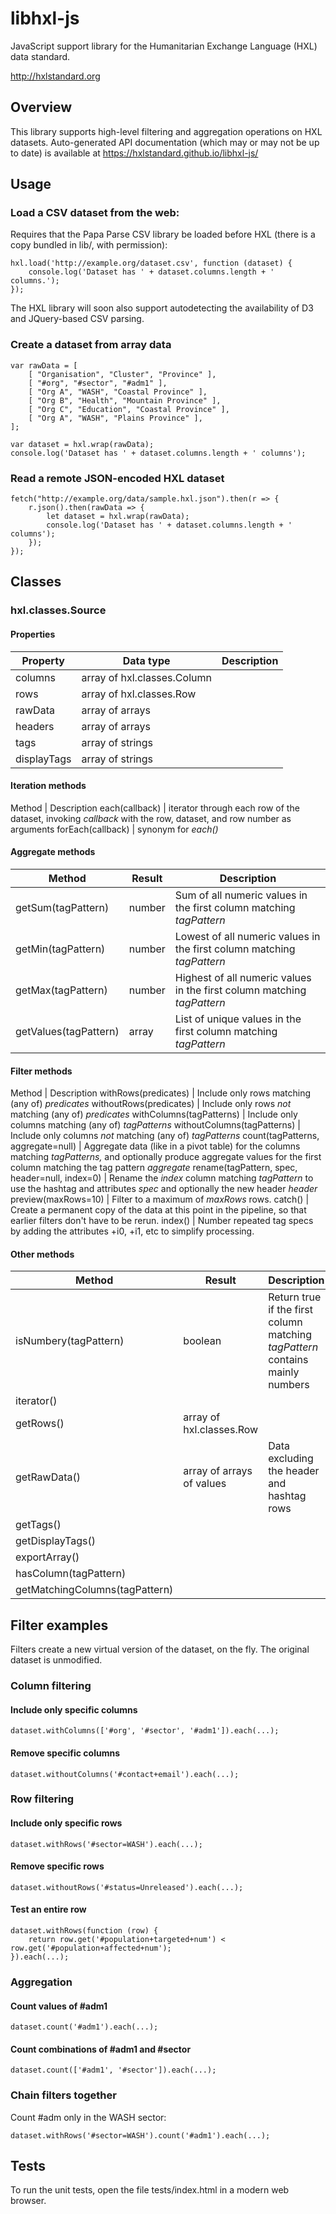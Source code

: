 libhxl-js
=========

JavaScript support library for the Humanitarian Exchange Language (HXL) data standard.

http://hxlstandard.org

## Overview

This library supports high-level filtering and aggregation operations
on HXL datasets.  Auto-generated API documentation (which may or may
not be up to date) is available at https://hxlstandard.github.io/libhxl-js/

## Usage

### Load a CSV dataset from the web:

Requires that the Papa Parse CSV library be loaded before HXL (there
is a copy bundled in lib/, with permission):

    hxl.load('http://example.org/dataset.csv', function (dataset) {
        console.log('Dataset has ' + dataset.columns.length + ' columns.');
    });

The HXL library will soon also support autodetecting the availability
of D3 and JQuery-based CSV parsing.

### Create a dataset from array data

    var rawData = [
        [ "Organisation", "Cluster", "Province" ],
        [ "#org", "#sector", "#adm1" ],
        [ "Org A", "WASH", "Coastal Province" ],
        [ "Org B", "Health", "Mountain Province" ],
        [ "Org C", "Education", "Coastal Province" ],
        [ "Org A", "WASH", "Plains Province" ],
    ];

    var dataset = hxl.wrap(rawData);
    console.log('Dataset has ' + dataset.columns.length + ' columns');
    
### Read a remote JSON-encoded HXL dataset

    fetch("http://example.org/data/sample.hxl.json").then(r => {
        r.json().then(rawData => {
            let dataset = hxl.wrap(rawData);
            console.log('Dataset has ' + dataset.columns.length + ' columns');
        });
    });
    
## Classes

### hxl.classes.Source

#### Properties

Property | Data type | Description
-- | -- | --
columns | array of hxl.classes.Column |
rows | array of hxl.classes.Row |
rawData | array of arrays |
headers | array of arrays |
tags | array of strings |
displayTags | array of strings |

#### Iteration methods

Method | Description
each(callback) | iterator through each row of the dataset, invoking _callback_ with the row, dataset, and row number as arguments
forEach(callback) | synonym for _each()_


#### Aggregate methods

Method | Result | Description
-- | -- | --
getSum(tagPattern) | number | Sum of all numeric values in the first column matching _tagPattern_
getMin(tagPattern) | number | Lowest of all numeric values in the first column matching _tagPattern_
getMax(tagPattern) | number | Highest of all numeric values in the first column matching _tagPattern_
getValues(tagPattern) | array | List of unique values in the first column matching _tagPattern_

#### Filter methods

Method | Description
withRows(predicates) | Include only rows matching (any of) _predicates_
withoutRows(predicates) | Include only rows _not_ matching (any of) _predicates_
withColumns(tagPatterns) | Include only columns matching (any of) _tagPatterns_
withoutColumns(tagPatterns) | Include only columns _not_ matching (any of) _tagPatterns_
count(tagPatterns, aggregate=null) | Aggregate data (like in a pivot table) for the columns matching _tagPatterns,_ and optionally produce aggregate values for the first column matching the tag pattern _aggregate_
rename(tagPattern, spec, header=null, index=0) | Rename the _index_ column matching _tagPattern_ to use the hashtag and attributes _spec_ and optionally the new header _header_
preview(maxRows=10) | Filter to a maximum of _maxRows_ rows.
catch() | Create a permanent copy of the data at this point in the pipeline, so that earlier filters don't have to be rerun.
index() | Number repeated tag specs by adding the attributes +i0, +i1, etc to simplify processing.

#### Other methods

Method | Result | Description
-- | -- | --
isNumbery(tagPattern) | boolean | Return true if the first column matching _tagPattern_ contains mainly numbers
iterator() |
getRows() | array of hxl.classes.Row
getRawData() | array of arrays of values | Data excluding the header and hashtag rows
getTags() |
getDisplayTags() |
exportArray() |
hasColumn(tagPattern) |
getMatchingColumns(tagPattern) |



## Filter examples

Filters create a new virtual version of the dataset, on the fly. The
original dataset is unmodified.

### Column filtering

#### Include only specific columns

    dataset.withColumns(['#org', '#sector', '#adm1']).each(...);

#### Remove specific columns

    dataset.withoutColumns('#contact+email').each(...);

### Row filtering

#### Include only specific rows

    dataset.withRows('#sector=WASH').each(...);

#### Remove specific rows

    dataset.withoutRows('#status=Unreleased').each(...);

#### Test an entire row

    dataset.withRows(function (row) { 
        return row.get('#population+targeted+num') < row.get('#population+affected+num');
    }).each(...);

### Aggregation

#### Count values of #adm1

    dataset.count('#adm1').each(...);

#### Count combinations of #adm1 and #sector

    dataset.count(['#adm1', '#sector']).each(...);

### Chain filters together

Count #adm only in the WASH sector:

    dataset.withRows('#sector=WASH').count('#adm1').each(...);

## Tests

To run the unit tests, open the file tests/index.html in a modern web browser.
